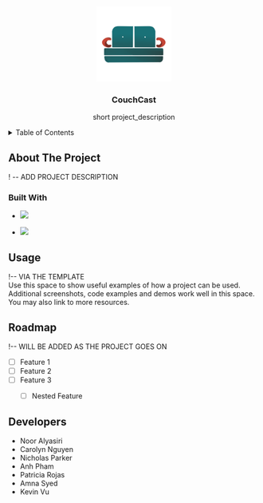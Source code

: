 <!-- Improved compatibility of back to top link: See: https://github.com/othneildrew/Best-README-Template/pull/73 -->
<a name="readme-top"></a>


<!-- PROJECT LOGO -->
<br />
<div align="center">
  <a href="https://github.com/github_username/repo_name">
    <img src="images/transparent.png" alt="Logo" width="150" height="150">
  </a>

<h3 align="center">CouchCast</h3>

  <p align="center">
    short project_description
    <br />
 
  
  </p>
</div>



<!-- TABLE OF CONTENTS -->
<details>
  <summary>Table of Contents</summary>
  <ol>
    <li>
      <a href="#about-the-project">About The Project</a>
      <ul>
        <li><a href="#built-with">Built With</a></li>
      </ul>
    </li>
    <li><a href="#usage">Usage</a></li>
    <li><a href="#roadmap">Roadmap</a></li>
    <li><a href="#developers">Developers</a></li>
  </ol>
</details>



<!-- ABOUT THE PROJECT -->
## About The Project

! -- ADD PROJECT DESCRIPTION 



### Built With

<!-- * [![JQuery][JQuery.com]][JQuery-url]-->
* <a href="https://flyclipart.com/java-logos-download-java-logo-png-892734" title="Java Logos Download - Java Logo PNG"><img src="https://flyclipart.com/thumb2/java-logos-download-892734.png" width="50" /></a>
<!-- * [![Java][java.com]][Java-url] -->
<!-- * * [![Android Studio][java.com]][androidStudio-url]-->
* <a href="https://flyclipart.com/android-studio-icon-android-icon-png-502596" title="Android Studio Icon - Android Icon PNG"><img src="https://flyclipart.com/thumb2/android-studio-icon-502596.png" width="45" /></a>




<!-- GETTING STARTED -->

<!-- ### Installation

<!--1. Get a free API Key at [https://example.com](https://example.com)
2. Clone the repo
   ```sh
   git clone https://github.com/github_username/repo_name.git
   ```
3. Install NPM packages
   ```sh
   npm install
   ```
4. Enter your API in `config.js`
   ```js
   const API_KEY = 'ENTER YOUR API';
   ```

<p align="right">(<a href="#readme-top">back to top</a>)</p>
-->

<!-- USAGE EXAMPLES -->
## Usage

!-- VIA THE TEMPLATE <br>
Use this space to show useful examples of how a project can be used. Additional screenshots, code examples and demos work well in this space. You may also link to more resources.

<!-- _For more examples, please refer to the [Documentation](https://example.com)_ -->



<!-- ROADMAP -->
## Roadmap

!-- WILL BE ADDED AS THE PROJECT GOES ON

- [ ] Feature 1
- [ ] Feature 2
- [ ] Feature 3
    - [ ] Nested Feature




<!-- CONTRIBUTING -->
<!-- LICENSE -->
<!-- CONTACT -->
<!-- ## Contact

Your Name - [@twitter_handle](https://twitter.com/twitter_handle) - email@email_client.com

Project Link: [https://github.com/github_username/repo_name](https://github.com/github_username/repo_name)

<p align="right">(<a href="#readme-top">back to top</a>)</p> -->



<!-- ACKNOWLEDGMENTS -->
## Developers

* Noor Alyasiri
* Carolyn Nguyen
* Nicholas Parker
* Anh Pham
* Patricia Rojas 
* Amna Syed 
* Kevin Vu




<!-- MARKDOWN LINKS & IMAGES -->
<!-- https://www.markdownguide.org/basic-syntax/#reference-style-links -->
[contributors-shield]: https://img.shields.io/github/contributors/github_username/repo_name.svg?style=for-the-badge
[contributors-url]: https://github.com/github_username/repo_name/graphs/contributors
[forks-shield]: https://img.shields.io/github/forks/github_username/repo_name.svg?style=for-the-badge
[forks-url]: https://github.com/github_username/repo_name/network/members
[stars-shield]: https://img.shields.io/github/stars/github_username/repo_name.svg?style=for-the-badge
[stars-url]: https://github.com/github_username/repo_name/stargazers
[issues-shield]: https://img.shields.io/github/issues/github_username/repo_name.svg?style=for-the-badge
[issues-url]: https://github.com/github_username/repo_name/issues
[license-shield]: https://img.shields.io/github/license/github_username/repo_name.svg?style=for-the-badge
[license-url]: https://github.com/github_username/repo_name/blob/master/LICENSE.txt
[linkedin-shield]: https://img.shields.io/badge/-LinkedIn-black.svg?style=for-the-badge&logo=linkedin&colorB=555
[linkedin-url]: https://linkedin.com/in/linkedin_username
[product-screenshot]: images/screenshot.png

<!-- [JQuery.com]: https://img.shields.io/badge/jQuery-0769AD?style=for-the-badge&logo=jquery&logoColor=white
[JQuery-url]: https://jquery.com -->
<!-- [java.com]: <a href="https://flyclipart.com/java-logos-download-java-logo-png-892734" title="Java Logos Download - Java Logo PNG"><img src="https://flyclipart.com/thumb2/java-logos-download-892734.png" width="350" /></a>
[Java-url]:https://www.java.com/en/ --> 

